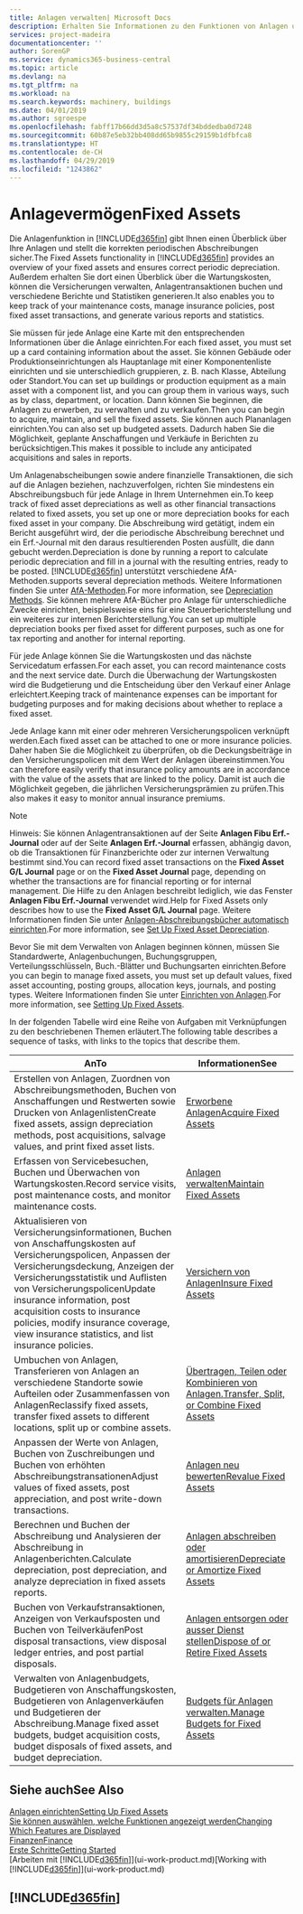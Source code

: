 ```yaml
---
title: Anlagen verwalten| Microsoft Docs
description: Erhalten Sie Informationen zu den Funktionen von Anlagen und eine Übersicht , wie mit Anlagen gearbeitet wird.
services: project-madeira
documentationcenter: ''
author: SorenGP
ms.service: dynamics365-business-central
ms.topic: article
ms.devlang: na
ms.tgt_pltfrm: na
ms.workload: na
ms.search.keywords: machinery, buildings
ms.date: 04/01/2019
ms.author: sgroespe
ms.openlocfilehash: fabff17b66dd3d5a8c57537df34bddedba0d7248
ms.sourcegitcommit: 60b87e5eb32bb408dd65b9855c29159b1dfbfca8
ms.translationtype: HT
ms.contentlocale: de-CH
ms.lasthandoff: 04/29/2019
ms.locfileid: "1243862"
---
```

# <a name="fixed-assets"></a><span data-ttu-id="5082c-103">Anlagevermögen</span><span class="sxs-lookup"><span data-stu-id="5082c-103">Fixed Assets</span></span>
<span data-ttu-id="5082c-104">Die Anlagenfunktion in [!INCLUDE[d365fin](includes/d365fin_md.md)] gibt Ihnen einen Überblick über Ihre Anlagen und stellt die korrekten periodischen Abschreibungen sicher.</span><span class="sxs-lookup"><span data-stu-id="5082c-104">The Fixed Assets functionality in [!INCLUDE[d365fin](includes/d365fin_md.md)] provides an overview of your fixed assets and ensures correct periodic depreciation.</span></span> <span data-ttu-id="5082c-105">Außerdem erhalten Sie dort einen Überblick über die Wartungskosten, können die Versicherungen verwalten, Anlagentransaktionen buchen und verschiedene Berichte und Statistiken generieren.</span><span class="sxs-lookup"><span data-stu-id="5082c-105">It also enables you to keep track of your maintenance costs, manage insurance policies, post fixed asset transactions, and generate various reports and statistics.</span></span>

<span data-ttu-id="5082c-106">Sie müssen für jede Anlage eine Karte mit den entsprechenden Informationen über die Anlage einrichten.</span><span class="sxs-lookup"><span data-stu-id="5082c-106">For each fixed asset, you must set up a card containing information about the asset.</span></span> <span data-ttu-id="5082c-107">Sie können Gebäude oder Produktionseinrichtungen als Hauptanlage mit einer Komponentenliste einrichten und sie unterschiedlich gruppieren, z. B. nach Klasse, Abteilung oder Standort.</span><span class="sxs-lookup"><span data-stu-id="5082c-107">You can set up buildings or production equipment as a main asset with a component list, and you can group them in various ways, such as by class, department, or location.</span></span> <span data-ttu-id="5082c-108">Dann können Sie beginnen, die Anlagen zu erwerben, zu verwalten und zu verkaufen.</span><span class="sxs-lookup"><span data-stu-id="5082c-108">Then you can begin to acquire, maintain, and sell the fixed assets.</span></span> <span data-ttu-id="5082c-109">Sie können auch Plananlagen einrichten.</span><span class="sxs-lookup"><span data-stu-id="5082c-109">You can also set up budgeted assets.</span></span> <span data-ttu-id="5082c-110">Dadurch haben Sie die Möglichkeit, geplante Anschaffungen und Verkäufe in Berichten zu berücksichtigen.</span><span class="sxs-lookup"><span data-stu-id="5082c-110">This makes it possible to include any anticipated acquisitions and sales in reports.</span></span>

<span data-ttu-id="5082c-111">Um Anlagenabscheibungen sowie andere finanzielle Transaktionen, die sich auf die Anlagen beziehen, nachzuverfolgen, richten Sie mindestens ein Abschreibungsbuch für jede Anlage in Ihrem Unternehmen ein.</span><span class="sxs-lookup"><span data-stu-id="5082c-111">To keep track of fixed asset depreciations as well as other financial transactions related to fixed assets, you set up one or more depreciation books for each fixed asset in your company.</span></span> <span data-ttu-id="5082c-112">Die Abschreibung wird getätigt, indem ein Bericht ausgeführt wird, der die periodische Abschreibung berechnet und ein Erf.-Journal mit den daraus resultierenden Posten ausfüllt, die dann gebucht werden.</span><span class="sxs-lookup"><span data-stu-id="5082c-112">Depreciation is done by running a report to calculate periodic depreciation and fill in a journal with the resulting entries, ready to be posted.</span></span> [!INCLUDE[d365fin](includes/d365fin_md.md)] <span data-ttu-id="5082c-113">unterstützt verschiedene AfA-Methoden.</span><span class="sxs-lookup"><span data-stu-id="5082c-113">supports several depreciation methods.</span></span> <span data-ttu-id="5082c-114">Weitere Informationen finden Sie unter [AfA-Methoden](fa-depreciation-methods.md).</span><span class="sxs-lookup"><span data-stu-id="5082c-114">For more information, see [Depreciation Methods](fa-depreciation-methods.md).</span></span> <span data-ttu-id="5082c-115">Sie können mehrere AfA-Bücher pro Anlage für unterschiedliche Zwecke einrichten, beispielsweise eins für eine Steuerberichterstellung und ein weiteres zur internen Berichterstellung.</span><span class="sxs-lookup"><span data-stu-id="5082c-115">You can set up multiple depreciation books per fixed asset for different purposes, such as one for tax reporting and another for internal reporting.</span></span>

<span data-ttu-id="5082c-116">Für jede Anlage können Sie die Wartungskosten und das nächste Servicedatum erfassen.</span><span class="sxs-lookup"><span data-stu-id="5082c-116">For each asset, you can record maintenance costs and the next service date.</span></span> <span data-ttu-id="5082c-117">Durch die Überwachung der Wartungskosten wird die Budgetierung und die Entscheidung über den Verkauf einer Anlage erleichtert.</span><span class="sxs-lookup"><span data-stu-id="5082c-117">Keeping track of maintenance expenses can be important for budgeting purposes and for making decisions about whether to replace a fixed asset.</span></span>

<span data-ttu-id="5082c-118">Jede Anlage kann mit einer oder mehreren Versicherungspolicen verknüpft werden.</span><span class="sxs-lookup"><span data-stu-id="5082c-118">Each fixed asset can be attached to one or more insurance policies.</span></span> <span data-ttu-id="5082c-119">Daher haben Sie die Möglichkeit zu überprüfen, ob die Deckungsbeiträge in den Versicherungspolicen mit dem Wert der Anlagen übereinstimmen.</span><span class="sxs-lookup"><span data-stu-id="5082c-119">You can therefore easily verify that insurance policy amounts are in accordance with the value of the assets that are linked to the policy.</span></span> <span data-ttu-id="5082c-120">Damit ist auch die Möglichkeit gegeben, die jährlichen Versicherungsprämien zu prüfen.</span><span class="sxs-lookup"><span data-stu-id="5082c-120">This also makes it easy to monitor annual insurance premiums.</span></span>

> [!NOTE]  
>   <span data-ttu-id="5082c-121">Hinweis: Sie können Anlagentransaktionen auf der Seite **Anlagen Fibu Erf.-Journal** oder auf der Seite **Anlagen Erf.-Journal** erfassen, abhängig davon, ob die Transaktionen für Finanzberichte oder zur internen Verwaltung bestimmt sind.</span><span class="sxs-lookup"><span data-stu-id="5082c-121">You can record fixed asset transactions on the **Fixed Asset G/L Journal** page or on the **Fixed Asset Journal** page, depending on whether the transactions are for financial reporting or for internal management.</span></span> <span data-ttu-id="5082c-122">Die Hilfe zu den Anlagen beschreibt lediglich, wie das Fenster **Anlagen Fibu Erf.-Journal** verwendet wird.</span><span class="sxs-lookup"><span data-stu-id="5082c-122">Help for Fixed Assets only describes how to use the **Fixed Asset G/L Journal** page.</span></span> <span data-ttu-id="5082c-123">Weitere Informationen finden Sie unter [Anlagen-Abschreibungsbücher automatisch einrichten](fa-how-setup-depreciation.md).</span><span class="sxs-lookup"><span data-stu-id="5082c-123">For more information, see [Set Up Fixed Asset Depreciation](fa-how-setup-depreciation.md).</span></span>

<span data-ttu-id="5082c-124">Bevor Sie mit dem Verwalten von Anlagen beginnen können, müssen Sie Standardwerte, Anlagenbuchungen,  Buchungsgruppen, Verteilungsschlüsseln, Buch.-Blätter und Buchungsarten einrichten.</span><span class="sxs-lookup"><span data-stu-id="5082c-124">Before you can begin to manage fixed assets, you must set up default values, fixed asset accounting, posting groups, allocation keys, journals, and posting types.</span></span> <span data-ttu-id="5082c-125">Weitere Informationen finden Sie unter [Einrichten von Anlagen](fa-setup.md).</span><span class="sxs-lookup"><span data-stu-id="5082c-125">For more information, see [Setting Up Fixed Assets](fa-setup.md).</span></span>

<span data-ttu-id="5082c-126">In der folgenden Tabelle wird eine Reihe von Aufgaben mit Verknüpfungen zu den beschriebenen Themen erläutert.</span><span class="sxs-lookup"><span data-stu-id="5082c-126">The following table describes a sequence of tasks, with links to the topics that describe them.</span></span>

| <span data-ttu-id="5082c-127">An</span><span class="sxs-lookup"><span data-stu-id="5082c-127">To</span></span> | <span data-ttu-id="5082c-128">Informationen</span><span class="sxs-lookup"><span data-stu-id="5082c-128">See</span></span> |
| --- | --- |
| <span data-ttu-id="5082c-129">Erstellen von Anlagen, Zuordnen von Abschreibungsmethoden, Buchen von Anschaffungen und Restwerten sowie Drucken von Anlagenlisten</span><span class="sxs-lookup"><span data-stu-id="5082c-129">Create fixed assets, assign depreciation methods, post acquisitions, salvage values, and print fixed asset lists.</span></span> |[<span data-ttu-id="5082c-130">Erworbene Anlagen</span><span class="sxs-lookup"><span data-stu-id="5082c-130">Acquire Fixed Assets</span></span>](fa-how-acquire.md) |
| <span data-ttu-id="5082c-131">Erfassen von Servicebesuchen, Buchen und Überwachen von Wartungskosten.</span><span class="sxs-lookup"><span data-stu-id="5082c-131">Record service visits, post maintenance costs, and monitor maintenance costs.</span></span> |[<span data-ttu-id="5082c-132">Anlagen verwalten</span><span class="sxs-lookup"><span data-stu-id="5082c-132">Maintain Fixed Assets</span></span>](fa-how-maintain.md) |
| <span data-ttu-id="5082c-133">Aktualisieren von Versicherungsinformationen, Buchen von Anschaffungskosten auf Versicherungspolicen, Anpassen der Versicherungsdeckung, Anzeigen der Versicherungsstatistik und Auflisten von Versicherungspolicen</span><span class="sxs-lookup"><span data-stu-id="5082c-133">Update insurance information, post acquisition costs to insurance policies, modify insurance coverage, view insurance statistics, and list insurance policies.</span></span> |[<span data-ttu-id="5082c-134">Versichern von Anlagen</span><span class="sxs-lookup"><span data-stu-id="5082c-134">Insure Fixed Assets</span></span>](fa-how-insure.md) |
| <span data-ttu-id="5082c-135">Umbuchen von Anlagen, Transferieren von Anlagen an verschiedene Standorte sowie Aufteilen oder Zusammenfassen von Anlagen</span><span class="sxs-lookup"><span data-stu-id="5082c-135">Reclassify fixed assets, transfer fixed assets to different locations, split up or combine assets.</span></span> |[<span data-ttu-id="5082c-136">Übertragen, Teilen oder Kombinieren von Anlagen.</span><span class="sxs-lookup"><span data-stu-id="5082c-136">Transfer, Split, or Combine Fixed Assets</span></span>](fa-how-trans-split-combine.md) |
| <span data-ttu-id="5082c-137">Anpassen der Werte von Anlagen, Buchen von Zuschreibungen und Buchen von erhöhten Abschreibungstransationen</span><span class="sxs-lookup"><span data-stu-id="5082c-137">Adjust values of fixed assets, post appreciation, and post write-down transactions.</span></span> |[<span data-ttu-id="5082c-138">Anlagen neu bewerten</span><span class="sxs-lookup"><span data-stu-id="5082c-138">Revalue Fixed Assets</span></span>](fa-how-revalue.md) |
| <span data-ttu-id="5082c-139">Berechnen und Buchen der Abschreibung und Analysieren der Abschreibung in Anlagenberichten.</span><span class="sxs-lookup"><span data-stu-id="5082c-139">Calculate depreciation, post depreciation, and  analyze depreciation in fixed assets reports.</span></span> |[<span data-ttu-id="5082c-140">Anlagen abschreiben oder amortisieren</span><span class="sxs-lookup"><span data-stu-id="5082c-140">Depreciate or Amortize Fixed Assets</span></span>](fa-how-depreciate-amortize.md) |
| <span data-ttu-id="5082c-141">Buchen von Verkaufstransaktionen, Anzeigen von Verkaufsposten und Buchen von Teilverkäufen</span><span class="sxs-lookup"><span data-stu-id="5082c-141">Post disposal transactions, view disposal ledger entries, and post partial disposals.</span></span> |[<span data-ttu-id="5082c-142">Anlagen entsorgen oder ausser Dienst stellen</span><span class="sxs-lookup"><span data-stu-id="5082c-142">Dispose of or Retire Fixed Assets</span></span>](fa-how-dispose-retire.md) |
| <span data-ttu-id="5082c-143">Verwalten von Anlagenbudgets, Budgetieren von Anschaffungskosten, Budgetieren von Anlagenverkäufen und Budgetieren der Abschreibung.</span><span class="sxs-lookup"><span data-stu-id="5082c-143">Manage fixed asset budgets, budget acquisition costs, budget disposals of fixed assets, and budget depreciation.</span></span> |[<span data-ttu-id="5082c-144">Budgets für Anlagen verwalten.</span><span class="sxs-lookup"><span data-stu-id="5082c-144">Manage Budgets for Fixed Assets</span></span>](fa-how-manage-budgets.md) |

## <a name="see-also"></a><span data-ttu-id="5082c-145">Siehe auch</span><span class="sxs-lookup"><span data-stu-id="5082c-145">See Also</span></span>
[<span data-ttu-id="5082c-146">Anlagen einrichten</span><span class="sxs-lookup"><span data-stu-id="5082c-146">Setting Up Fixed Assets</span></span>](fa-setup.md)  
[<span data-ttu-id="5082c-147">Sie können auswählen, welche Funktionen angezeigt werden</span><span class="sxs-lookup"><span data-stu-id="5082c-147">Changing Which Features are Displayed</span></span>](ui-experiences.md)  
[<span data-ttu-id="5082c-148">Finanzen</span><span class="sxs-lookup"><span data-stu-id="5082c-148">Finance</span></span>](finance.md)  
[<span data-ttu-id="5082c-149">Erste Schritte</span><span class="sxs-lookup"><span data-stu-id="5082c-149">Getting Started</span></span>](product-get-started.md)  
<span data-ttu-id="5082c-150">[Arbeiten mit [!INCLUDE[d365fin](includes/d365fin_md.md)]](ui-work-product.md)</span><span class="sxs-lookup"><span data-stu-id="5082c-150">[Working with [!INCLUDE[d365fin](includes/d365fin_md.md)]](ui-work-product.md)</span></span>

## [!INCLUDE[d365fin](includes/free_trial_md.md)]  
 

